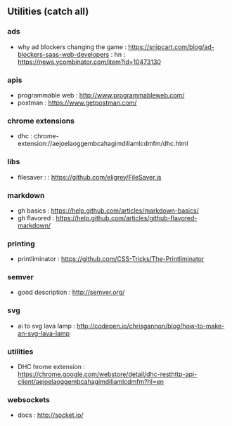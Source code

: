 ## Utilities (catch all)  

### ads 
- why ad blockers changing the game : https://snipcart.com/blog/ad-blockers-saas-web-developers : hn : https://news.ycombinator.com/item?id=10473130

### apis 
- programmable web : http://www.programmableweb.com/
- postman : https://www.getpostman.com/

### chrome extensions
- dhc : chrome-extension://aejoelaoggembcahagimdiliamlcdmfm/dhc.html

### libs
- filesaver : : https://github.com/eligrey/FileSaver.js

### markdown
- gh basics : https://help.github.com/articles/markdown-basics/
- gh flavored : https://help.github.com/articles/github-flavored-markdown/

### printing
- printliminator : https://github.com/CSS-Tricks/The-Printliminator

### semver
- good description : http://semver.org/

### svg
- ai to svg lava lamp : http://codepen.io/chrisgannon/blog/how-to-make-an-svg-lava-lamp

### utilities
- DHC hrome extension : https://chrome.google.com/webstore/detail/dhc-resthttp-api-client/aejoelaoggembcahagimdiliamlcdmfm?hl=en

### websockets
- docs : http://socket.io/

